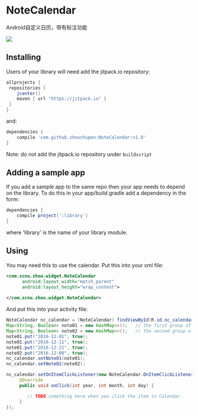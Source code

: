 # NoteCalendar
Android自定义日历，带有标注功能

![](http://upload-images.jianshu.io/upload_images/2746415-74dfcd11dd191e15.png?imageMogr2/auto-orient/strip%7CimageView2/2/w/1240)



## Installing

Users of your library will need add the jitpack.io repository:

```gradle
allprojects {
 repositories {
    jcenter()
    maven { url "https://jitpack.io" }
 }
}
```

and:

```gradle
dependencies {
    compile 'com.github.zhouchupen:NoteCalendar:v1.0'
}
```

Note: do not add the jitpack.io repository under `buildscript` 

## Adding a sample app 

If you add a sample app to the same repo then your app needs to depend on the library. To do this in your app/build.gradle add a dependency in the form:

```gradle
dependencies {
    compile project(':library')
}
```

where 'library' is the name of your library module.

## Using

You may need this to use the calendar.  Put this into your xml file:
```xml
<com.scnu.zhou.widget.NoteCalendar
      android:layout_width="match_parent"
      android:layout_height="wrap_content">
        
</com.scnu.zhou.widget.NoteCalendar>
```
And put this into your activity file:
```java
NoteCalendar nc_calendar = (NoteCalendar) findViewById(R.id.nc_calendar);
Map<String, Boolean> note01 = new HashMap<>();   // the first group of notes
Map<String, Boolean> note02 = new HashMap<>();   // the second group of notes
note01.put("2016-12-01", true);
note01.put("2016-12-11", true);
note01.put("2016-12-21", true);
note02.put("2016-12-08", true);
nc_calendar.setNote01(note01);
nc_calendar.setNote02(note02);

nc_calendar.setOnItemClickListener(new NoteCalendar.OnItemClickListener() {
     @Override
     public void onClick(int year, int month, int day) {

        // TODO something here when you click the item in Calendar.
     }
});
```
